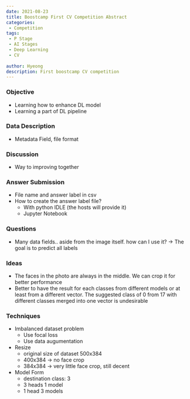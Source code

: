 ```yaml
---
date: 2021-08-23
title: Boostcamp First CV Competition Abstract
categories: 
 - Competition
tags:
 - P Stage
 - AI Stages
 - Deep Learning
 - CV
 
author: Hyeong
description: First boostcamp CV competition
---
```

### Objective
- Learning how to enhance DL model
- Learning a part of DL pipeline

### Data Description
- Metadata Field, file format

### Discussion
- Way to improving together

### Answer Submission
- File name and answer label in csv
- How to create the answer label file?
    - With python IDLE (the hosts will provide it)
    - Jupyter Notebook

### Questions
- Many data fields.. aside from the image itself. how can I use it? -> The goal is to predict all labels

### Ideas
- The faces in the photo are always in the middle. We can crop it for better performance
- Better to have the result for each classes from different models or at least from a different vector. The suggested class of 0 from 17 with different classes merged into one vector is undesirable

### Techniques
- Imbalanced dataset problem
    - Use focal loss
    - Use data augumentation
- Resize
    - original size of dataset 500x384
    - 400x384 -> no face crop
    - 384x384 -> very little face crop, still decent
- Model Form
    - destination class: 3
    - 3 heads 1 model
    - 1 head 3 models